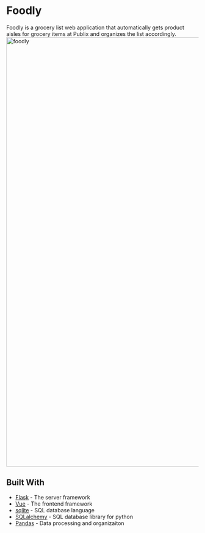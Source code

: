 # Foodly

Foodly is a grocery list web application that automatically gets product aisles for grocery items at Publix and organizes the list accordingly.
<img width="1128" alt="foodly" src="https://user-images.githubusercontent.com/10712922/86537545-b865d800-bebd-11ea-8e68-3d5193a62b32.png">

## Built With

* [Flask](https://flask.palletsprojects.com/en/1.1.x/) - The server framework
* [Vue](https://vuejs.org/) - The frontend framework
* [sqlite](https://www.sqlite.org/index.html) - SQL database language
* [SQLalchemy](https://www.sqlalchemy.org/) - SQL database library for python
* [Pandas](https://pandas.pydata.org/) - Data processing and organizaiton
